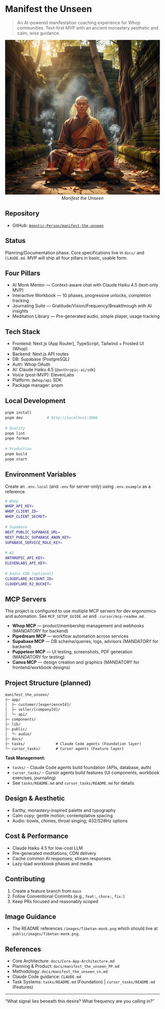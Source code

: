 # Manifest the Unseen

> An AI-powered manifestation coaching experience for Whop communities. Text-first MVP with an ancient monastery aesthetic and calm, wise guidance.

<!-- Hero Image: simple markdown path so it renders on GitHub -->
<p align="center">
  <img src="public/images/Tibetan-monk.png" alt="Manifest the Unseen" />
  <br />
  <em>Manifest the Unseen</em>
</p>

## Repository

- GitHub: [`Agentic-Person/manifest-the-unseen`](https://github.com/Agentic-Person/manifest-the-unseen)

## Status

Planning/Documentation phase. Core specifications live in `docs/` and `CLAUDE.md`. MVP will ship all four pillars in basic, usable form.

## Four Pillars

- AI Monk Mentor — Context-aware chat with Claude Haiku 4.5 (text-only MVP)
- Interactive Workbook — 10 phases, progressive unlocks, completion tracking
- Journaling Suite — Gratitude/Vision/Frequency/Breakthrough with AI insights
- Meditation Library — Pre-generated audio, simple player, usage tracking

## Tech Stack

- Frontend: Next.js (App Router), TypeScript, Tailwind + Frosted UI (Whop)
- Backend: Next.js API routes
- DB: Supabase (PostgreSQL)
- Auth: Whop OAuth
- AI: Claude Haiku 4.5 (`@anthropic-ai/sdk`)
- Voice (post-MVP): ElevenLabs
- Platform: `@whop/api` SDK
- Package manager: pnpm

## Local Development

```bash
pnpm install
pnpm dev           # http://localhost:3000

# Quality
pnpm lint
pnpm format

# Production
pnpm build
pnpm start
```

## Environment Variables

Create an `.env.local` (and `.env` for server-only) using `.env.example` as a reference.

```bash
# Whop
WHOP_API_KEY=
WHOP_CLIENT_ID=
WHOP_CLIENT_SECRET=

# Supabase
NEXT_PUBLIC_SUPABASE_URL=
NEXT_PUBLIC_SUPABASE_ANON_KEY=
SUPABASE_SERVICE_ROLE_KEY=

# AI
ANTHROPIC_API_KEY=
ELEVENLABS_API_KEY=

# Audio CDN (optional)
CLOUDFLARE_ACCOUNT_ID=
CLOUDFLARE_R2_BUCKET=
```

## MCP Servers

This project is configured to use multiple MCP servers for dev ergonomics and automation. See `MCP_SETUP_GUIDE.md` and `.cursor/mcp-readme.md`.

- **Whop MCP** — product/membership management and webhooks (MANDATORY for backend)
- **Pipedream MCP** — workflow automation across services
- **Supabase MCP** — DB schema/queries, logs, advisors (MANDATORY for backend)
- **Puppeteer MCP** — UI testing, screenshots, PDF generation (MANDATORY for testing)
- **Canva MCP** — design creation and graphics (MANDATORY for frontend/workbook designs)

## Project Structure (planned)

```
manifest_the_unseen/
├─ app/
│  ├─ customer/[experienceId]/
│  ├─ seller/[companyId]/
│  └─ api/
├─ components/
├─ lib/
├─ public/
│  └─ audio/
├─ docs/
├─ tasks/              # Claude Code agents (Foundation layer)
└─ cursor_tasks/       # Cursor agents (Feature layer)
```

**Task Management:**
- `tasks/` - Claude Code agents build foundation (APIs, database, auth)
- `cursor_tasks/` - Cursor agents build features (UI components, workbook exercises, journaling)
- See `tasks/README.md` and `cursor_tasks/README.md` for details

## Design & Aesthetic

- Earthy, monastery-inspired palette and typography
- Calm copy; gentle motion; contemplative spacing
- Audio: bowls, chimes, throat singing; 432/528Hz options

## Cost & Performance

- Claude Haiku 4.5 for low-cost LLM
- Pre-generated meditations; CDN delivery
- Cache common AI responses; stream responses
- Lazy-load workbook phases and media

## Contributing

1. Create a feature branch from `main`
2. Follow Conventional Commits (e.g., `feat:`, `chore:`, `fix:`)
3. Keep PRs focused and reasonably scoped

## Image Guidance

- The README references `/images/Tibetan-monk.png` which should live at `public/images/Tibetan-monk.png`.

## References

- Core Architecture: `docs/Core-App-Architecture.md`
- Planning & Product: `docs/manifest_the_unseen_PP.md`
- Methodology: `docs/manifest_the_unseen_cn.md`
- Claude Code guidance: `CLAUDE.md`
- Task Systems: `tasks/README.md` (Foundation) | `cursor_tasks/README.md` (Features)

---

“What signal lies beneath this desire? What frequency are you calling in?”
